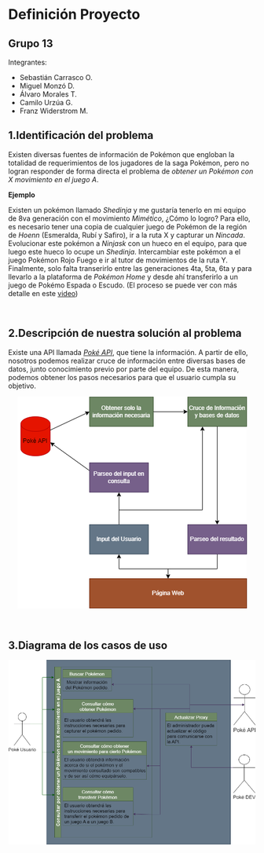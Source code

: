 # **Definición Proyecto**

## **Grupo 13**

Integrantes:
- Sebastián Carrasco O.
- Miguel Monzó D.
- Álvaro Morales T.
- Camilo Urzúa G.
- Franz Widerstrom M.

## 1.Identificación del problema

Existen diversas fuentes de información de Pokémon que engloban la totalidad de requerimientos de los jugadores de la saga Pokémon, pero no logran responder de forma directa el problema de *obtener un Pokémon con X movimiento en el juego A*. 

**Ejemplo**

Existen un pokémon llamado *Shedinja* y me gustaría tenerlo en mi equipo de 8va generación con el movimiento *Mimético*, ¿Cómo lo logro? Para ello, es necesario tener una copia de cualquier juego de Pokémon de la región de *Hoenn* (Esmeralda, Rubí y Safiro), ir a la ruta X y capturar un *Nincada*. Evolucionar este pokémon a *Ninjask* con un hueco en el equipo, para que luego este hueco lo ocupe un *Shedinja*. Intercambiar este pokémon a el juego Pokémon Rojo Fuego e ir al tutor de movimientos de la ruta Y. Finalmente, solo falta transerirlo entre las generaciones 4ta, 5ta, 6ta y para llevarlo a la plataforma de *Pokémon Home* y desde ahí transferirlo a un juego de Pokémo Espada o Escudo. (El proceso se puede ver con más detalle en este [video](https://www.youtube.com/watch?v=NI8itmk8U9E))



<div style="page-break-after: always; visibility: hidden"> 
\pagebreak 
</div>

## 2.Descripción de nuestra solución al problema

Existe una API llamada [*Poké API*](https://pokeapi.co), que tiene la información. A partir de ello, nosotros podemos realizar cruce de información entre diversas bases de datos, junto conocimiento previo por parte del equipo. De esta manera, podemos obtener los pasos necesarios para que el usuario cumpla su objetivo.

<p align="center">
    <img src="Diagrama_1.png">
</p>

<div style="page-break-after: always; visibility: hidden"> 
\pagebreak 
</div>

## 3.Diagrama de los casos de uso

<p align="center">
    <img src="Diagrama_2.png">
</p>